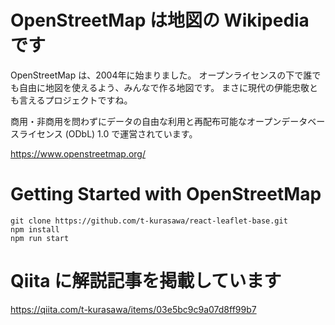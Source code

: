 # OpenStreetMap は地図の Wikipedia です

OpenStreetMap は、2004年に始まりました。
オープンライセンスの下で誰でも自由に地図を使えるよう、みんなで作る地図です。
まさに現代の伊能忠敬とも言えるプロジェクトですね。

商用・非商用を問わずにデータの自由な利用と再配布可能なオープンデータベースライセンス (ODbL) 1.0 で運営されています。

https://www.openstreetmap.org/

# Getting Started with OpenStreetMap

```
git clone https://github.com/t-kurasawa/react-leaflet-base.git
npm install
npm run start
```

# Qiita に解説記事を掲載しています

https://qiita.com/t-kurasawa/items/03e5bc9c9a07d8ff99b7
